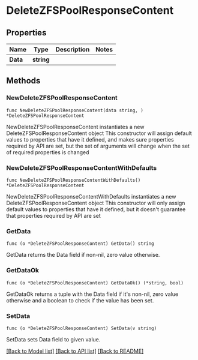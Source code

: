 # DeleteZFSPoolResponseContent

## Properties

Name | Type | Description | Notes
------------ | ------------- | ------------- | -------------
**Data** | **string** |  | 

## Methods

### NewDeleteZFSPoolResponseContent

`func NewDeleteZFSPoolResponseContent(data string, ) *DeleteZFSPoolResponseContent`

NewDeleteZFSPoolResponseContent instantiates a new DeleteZFSPoolResponseContent object
This constructor will assign default values to properties that have it defined,
and makes sure properties required by API are set, but the set of arguments
will change when the set of required properties is changed

### NewDeleteZFSPoolResponseContentWithDefaults

`func NewDeleteZFSPoolResponseContentWithDefaults() *DeleteZFSPoolResponseContent`

NewDeleteZFSPoolResponseContentWithDefaults instantiates a new DeleteZFSPoolResponseContent object
This constructor will only assign default values to properties that have it defined,
but it doesn't guarantee that properties required by API are set

### GetData

`func (o *DeleteZFSPoolResponseContent) GetData() string`

GetData returns the Data field if non-nil, zero value otherwise.

### GetDataOk

`func (o *DeleteZFSPoolResponseContent) GetDataOk() (*string, bool)`

GetDataOk returns a tuple with the Data field if it's non-nil, zero value otherwise
and a boolean to check if the value has been set.

### SetData

`func (o *DeleteZFSPoolResponseContent) SetData(v string)`

SetData sets Data field to given value.



[[Back to Model list]](../README.md#documentation-for-models) [[Back to API list]](../README.md#documentation-for-api-endpoints) [[Back to README]](../README.md)


